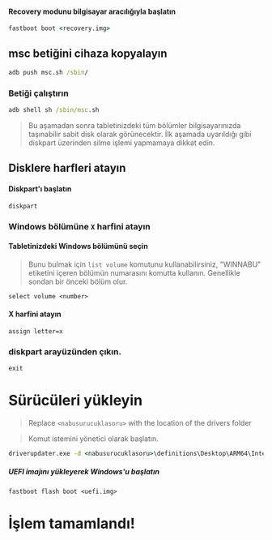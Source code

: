 #### Recovery modunu bilgisayar aracılığıyla başlatın

```cmd
fastboot boot <recovery.img>
```

## msc betiğini cihaza kopyalayın

```cmd
adb push msc.sh /sbin/
```

### Betiği çalıştırın

```cmd
adb shell sh /sbin/msc.sh
```
> Bu aşamadan sonra tabletinizdeki tüm bölümler bilgisayarınızda taşınabilir sabit disk olarak görünecektir. İlk aşamada uyarıldığı gibi diskpart üzerinden silme işlemi yapmamaya dikkat edin.

## Disklere harfleri atayın

#### Diskpart'ı başlatın

```cmd
diskpart
```


### Windows bölümüne `X` harfini atayın

#### Tabletinizdeki Windows bölümünü seçin
> Bunu bulmak için `list volume` komutunu kullanabilirsiniz, "WINNABU" etiketini içeren bölümün numarasını komutta kullanın. Genellikle sondan bir önceki bölüm olur.

```diskpart
select volume <number>
```

#### X harfini atayın
```diskpart
assign letter=x
```

### diskpart arayüzünden çıkın.
```diskpart
exit
```


# Sürücüleri yükleyin

> Replace `<nabusurucuklasoru>` with the location of the drivers folder

> Komut istemini yönetici olarak başlatın.

```cmd
driverupdater.exe -d <nabusurucuklasoru>\definitions\Desktop\ARM64\Internal\nabu.txt -r <nabusurucuklasoru> -p X:
```


##### UEFI imajını yükleyerek Windows'u başlatın #####

```
fastboot flash boot <uefi.img>
```


# İşlem tamamlandı!
